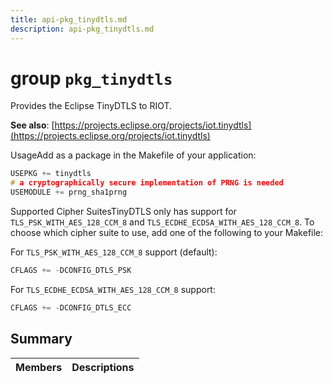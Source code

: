 ```yaml
---
title: api-pkg_tinydtls.md
description: api-pkg_tinydtls.md
---
```

# group `pkg_tinydtls` 

Provides the Eclipse TinyDTLS to RIOT.

**See also**: [https://projects.eclipse.org/projects/iot.tinydtls](https://projects.eclipse.org/projects/iot.tinydtls)

UsageAdd as a package in the Makefile of your application:

```cpp
USEPKG += tinydtls
# a cryptographically secure implementation of PRNG is needed
USEMODULE += prng_sha1prng
```

Supported Cipher SuitesTinyDTLS only has support for `TLS_PSK_WITH_AES_128_CCM_8` and `TLS_ECDHE_ECDSA_WITH_AES_128_CCM_8`. To choose which cipher suite to use, add one of the following to your Makefile:

For `TLS_PSK_WITH_AES_128_CCM_8` support (default): 
```cpp
CFLAGS += -DCONFIG_DTLS_PSK
```

For `TLS_ECDHE_ECDSA_WITH_AES_128_CCM_8` support: 
```cpp
CFLAGS += -DCONFIG_DTLS_ECC
```

## Summary

 Members                        | Descriptions                                
--------------------------------|---------------------------------------------

